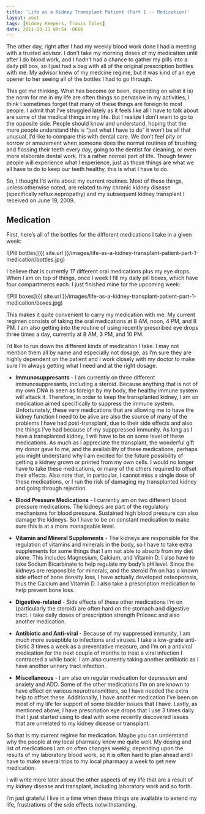 ```yaml
---
title: 'Life as a Kidney Transplant Patient (Part 1 -- Medication)'
layout: post
tags: [Kidney Keepers, Travis Tales]
date: 2011-03-13 09:54 -0600
---
```


The other day, right after I had my weekly blood work done I had a meeting with a trusted advisor.  I don’t take my morning doses of my medication until after I do blood work, and I hadn’t had a chance to gather my pills into a daily pill box, so I just had a bag with all of the original prescription bottles with me.  My advisor knew of my medcine regime, but it was kind of an eye opener to her seeing all of the bottles I had to go through.

This got me thinking.  What has become (or been, depending on what it is) the norm for me in my life are often things so pervasive in my activities, I think I sometimes forget that many of these things are foreign to most people.  I admit that I’ve struggled lately as it feels like all I have to talk about are some of the medical things in my life.  But I realize I don’t want to go to the opposite side.  People should know and understand, hoping that the more people understand this is “just what I have to do” it won’t be all that unusual.  I’d like to compare this with dental care.  We don’t feel pity or sorrow or amazement when someone does the normal routines of brushing and flossing their teeth every day, going to the dentist for cleaning, or even more elaborate dental work.  It’s a rather normal part of life.  Though fewer people will experience what I experience, just as those things are what we all have to do to keep our teeth healthy, this is what I have to do.

So, I thought I’d write about my current routines.  Most of these things, unless otherwise noted, are related to my chronic kidney disease (specifically reflux nepropathy) and my subsequent kidney transplant I received on June 19, 2009.

Medication
----------

First, here’s all of the bottles for the different medications I take in a given week:

![Pill bottles]({{ site.url }}/images/life-as-a-kidney-transplant-patient-part-1-medication/bottles.jpg)

I believe that is currently 17 different oral medications plus my eye drops.  When I am on top of things, once I week I fill my daily pill boxes, which have four compartments each.  I just finished mine for the upcoming week:

![Pill boxes]({{ site.url }}/images/life-as-a-kidney-transplant-patient-part-1-medication/boxes.jpg)

This makes it quite convenient to carry my medication with me.  My current regimen consists of taking the oral medications at 8 AM, noon, 4 PM, and 8 PM.  I am also getting into the routine of using recently prescribed eye drops three times a day, currently at 8 AM, 3 PM, and 10 PM.

I’d like to run down the different kinds of medication I take.  I may not mention them all by name and especially not dosage, as I’m sure they are highly dependent on the patient and I work closely with my doctor to make sure I’m always getting what I need and at the right dosage.

- **Immunosuppresants** - I am currently on three different immunosuppresants, including a steroid.  Because anything that is not of my own DNA is seen as foreign by my body, the healthy immune system will attack it.  Therefore, in order to keep the transplanted kidney, I am on medication aimed specifically to suppress the immune system.  Unfortunately, these very medications that are allowing me to have the kidney function I need to be alive are also the source of many of the problems I have had post-trsnsplant, due to their side effects and also the things I’ve had because of my supppressed immunity.  As long as I have a transplanted kidney, I will have to be on some level of these medications.  As much as I appreciate the transplant, the wonderful gift my donor gave to me, and the availability of these medications, perhaps you might understand why I am excited for the future possibility of getting a kidney grown or printed from my own cells.  I would no longer have to take these medications, or many of the others required to offset their effects. Also note that, in particular, I cannot miss a single dose of these medications, or I run the risk of damaging my transplanted kidney and going through rejection.

- **Blood Pressure Medications** - I currently am on two different blood pressure medications.  The kidneys are part of the regulatory mechanisms for blood pressure.  Sustained high blood pressure can also damage the kidneys.  So I have to be on constant medication to make sure this is at a more manageable level.

- **Vitamin and Mineral Supplements** - The kidneys are responsible for the regulation of vitamins and minerals in the body, so I have to take extra supplements for some things that I am not able to absorb from my diet alone.  This includes Magnesium, Calcium, and Vitamin D.  I also have to take Sodium Bicarbinate to help regulate my body’s pH level.  Since the kidneys are responsible for minerals, and the steroid I’m on has a known side effect of bone density loss, I have actually developed osteoporosis, thus the Calcium and Vitamin D.  I also take a prescription medication to help prevent bone loss.

- **Digestive-related** - Side effects of these other medications I’m on (particularly the steroid) are often hard on the stomach and digestive tract.  I take daily doses of prescription strength Prilosec and also another medication.

- **Antibiotic and Anti-viral** - Because of my suppressed immunity, I am much more suseptible to infections and viruses.  I take a low-grade anti-biotic 3 times a week as a preventative measure, and I’m on a antiviral medication for the next couple of months to treat a viral infection I contracted a while back.  I am also currently taking another antibiotic as I have another urinary tract infection.

- **Miscellaneous** - I am also on regular medication for depression and anxiety and ADD.  Some of the other medications I’m on are known to have effect on various neurotransmitters, so I have needed the extra help to offset these.  Additionally, I have another medication I’ve been on most of my life for support of some bladder issues that I have.  Lastly, as mentioned above, I have prescription eye drops that I use 3 times daily that I just started using to deal with some recently discovered issues that are unrelated to my kidney disease or transplant.

So that is my current regime for medication.  Maybe you can understand why the people at my local pharmacy know me quite well.  My dosing and list of medications I am on often changes weekly, depending upon the results of my laboratory blood work, so it is often hard to plan ahead and I have to make several trips to my local pharmacy a week to get new medication.

I will write more later about the other aspects of my life that are a result of my kidney disease and transplant, including laboratory work and so forth.

I’m just grateful I live in a time when these things are available to extend my life, frustrations of the side effects notwithstanding.
